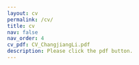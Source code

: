 ```yaml
---
layout: cv
permalink: /cv/
title: cv
nav: false
nav_order: 4
cv_pdf: CV_ChangjiangLi.pdf
description: Please click the pdf button.
---
```

